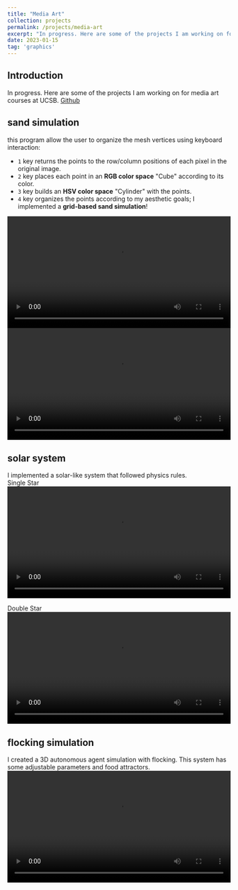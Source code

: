 ```yaml
---
title: "Media Art"
collection: projects
permalink: /projects/media-art
excerpt: "In progress. Here are some of the projects I am working on for media art courses at UCSB. 1.Sand Simulation 2.Solar system 3.flocking simulation <br/><img src='/images/MediaArt.png'>"
date: 2023-01-15
tag: 'graphics'
---
```

## Introduction
In progress. Here are some of the projects I am working on for media art courses at UCSB.
[Github](https://github.com/jinjinhe2001/MAT201B)  

## sand simulation
this program allow the user to organize the mesh vertices using keyboard interaction:
- `1` key returns the points to the row/column positions of each pixel in the original image.
- `2` key places each point in an **RGB color space** "Cube" according to its color.
- `3` key builds an **HSV color space** "Cylinder" with the points.
- `4` key organizes the points according to my aesthetic goals; I implemented a **grid-based sand simulation**!  
  
<video width="100%" height="auto" controls>
    <source src="https://user-images.githubusercontent.com/72654824/212613269-d50daa3a-6753-4c8d-ac52-f4925f323c8b.mp4" type="video/mp4">
</video>


<video width="100%" height="auto" controls>
    <source src="https://user-images.githubusercontent.com/72654824/212613271-75de9dac-41a8-4051-be9e-16a968659f5f.mp4" type="video/mp4">
</video>

## solar system
I implemented a solar-like system that followed physics rules.  
Single Star   
<video width="100%" height="auto" controls>
    <source src="https://user-images.githubusercontent.com/72654824/214513632-7bc50f95-7dee-4065-be2e-a7bc44e47d38.mp4" type="video/mp4">
</video>

Double Star   
<video width="100%" height="auto" controls>
    <source src="https://user-images.githubusercontent.com/72654824/214513686-5abb23c7-c063-40ac-8536-b01d09e58033.mp4" type="video/mp4">
</video>

## flocking simulation
I created a 3D autonomous agent simulation with flocking. This system has some adjustable parameters and food attractors.  
<video width="100%" height="auto" controls>
    <source src="https://user-images.githubusercontent.com/72654824/216526465-cb2ca956-4ab0-403f-ada4-5a6627e535f8.mp4" type="video/mp4">
</video>
